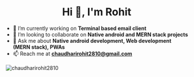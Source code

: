 <h1 align="center">Hi 👋, I'm Rohit</h1>

- 🔭 I’m currently working on **Terminal based email client**
- 👯 I’m looking to collaborate on **Native android and MERN stack projects**
- 💬 Ask me about **Native android development, Web development (MERN stack), PWAs**
- 📫 Reach me at **chaudharirohit2810@gmail.com**



<p>&nbsp;<img align="center" src="https://github-readme-stats.vercel.app/api?username=chaudharirohit2810&show_icons=true" alt="chaudharirohit2810" /></p>
